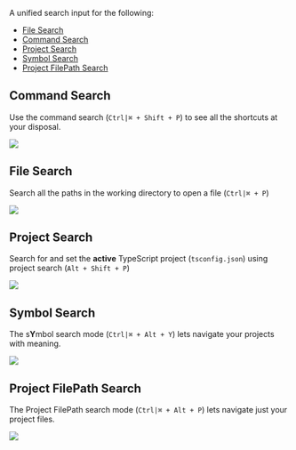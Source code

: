 
A unified search input for the following:

* [File Search](#file-search)
* [Command Search](#command-search)
* [Project Search](#project-search)
* [Symbol Search](#symbol-search)
* [Project FilePath Search](#project-filepath-search)

## Command Search

Use the command search (`Ctrl|⌘ + Shift + P`) to see all the shortcuts at your disposal.

![](https://raw.githubusercontent.com/alm-tools/alm-tools.github.io/master/screens/commandSearch.gif)

## File Search
Search all the paths in the working directory to open a file (`Ctrl|⌘ + P`)

![](https://raw.githubusercontent.com/alm-tools/alm-tools.github.io/master/screens/omnisearch.gif)

## Project Search

Search for and set the **active** TypeScript project (`tsconfig.json`) using project search (`Alt + Shift + P`)

![](https://raw.githubusercontent.com/alm-tools/alm-tools.github.io/master/screens/projectSearch.gif)

## Symbol Search

The s**Y**mbol search mode (`Ctrl|⌘ + Alt + Y`) lets navigate your projects with meaning.

![](https://raw.githubusercontent.com/alm-tools/alm-tools.github.io/master/screens/symbolSearch.gif)

## Project FilePath Search

The Project FilePath search mode (`Ctrl|⌘ + Alt + P`) lets navigate just your project files.

![](https://raw.githubusercontent.com/alm-tools/alm-tools.github.io/master/screens/filesPathsInProject.png)
